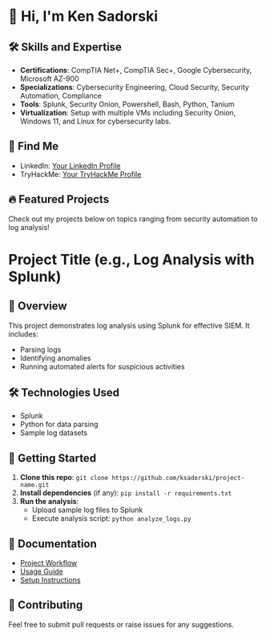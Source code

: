 # 👋 Hi, I'm Ken Sadorski

## 🛠 Skills and Expertise
- **Certifications**: CompTIA Net+, CompTIA Sec+, Google Cybersecurity, Microsoft AZ-900
- **Specializations**: Cybersecurity Engineering, Cloud Security, Security Automation, Compliance
- **Tools**: Splunk, Security Onion, Powershell, Bash, Python, Tanium
- **Virtualization**: Setup with multiple VMs including Security Onion, Windows 11, and Linux for cybersecurity labs.

## 🔗 Find Me
- LinkedIn: [Your LinkedIn Profile](https://www.linkedin.com)
- TryHackMe: [Your TryHackMe Profile](https://tryhackme.com)

## 🔥 Featured Projects
Check out my projects below on topics ranging from security automation to log analysis!

# Project Title (e.g., Log Analysis with Splunk)

## 📝 Overview
This project demonstrates log analysis using Splunk for effective SIEM. It includes:
- Parsing logs
- Identifying anomalies
- Running automated alerts for suspicious activities

## 🛠 Technologies Used
- Splunk
- Python for data parsing
- Sample log datasets

## 🚀 Getting Started
1. **Clone this repo**: `git clone https://github.com/ksadorski/project-name.git`
2. **Install dependencies** (if any): `pip install -r requirements.txt`
3. **Run the analysis**:
   - Upload sample log files to Splunk
   - Execute analysis script: `python analyze_logs.py`

## 📄 Documentation
- [Project Workflow](workflow.md)
- [Usage Guide](usage.md)
- [Setup Instructions](setup.md)

## 🤝 Contributing
Feel free to submit pull requests or raise issues for any suggestions.
